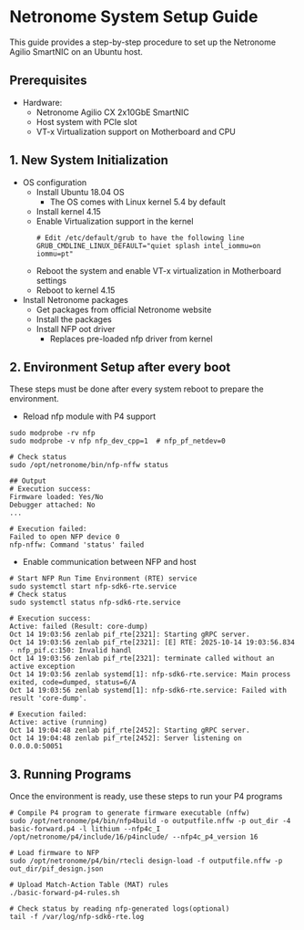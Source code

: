 # Netronome System Setup Guide

This guide provides a step-by-step procedure to set up the Netronome Agilio SmartNIC on an Ubuntu host.

## Prerequisites
- Hardware:
	- Netronome Agilio CX 2x10GbE SmartNIC
	- Host system with PCIe slot
	- VT-x Virtualization support on Motherboard and CPU

## 1. New System Initialization
- OS configuration
	- Install Ubuntu 18.04 OS
		- The OS comes with Linux kernel 5.4 by default
	- Install kernel 4.15
	- Enable Virtualization support in the kernel
		```
		# Edit /etc/default/grub to have the following line
		GRUB_CMDLINE_LINUX_DEFAULT="quiet splash intel_iommu=on iommu=pt"
		```
	- Reboot the system and enable VT-x virtualization in Motherboard settings
	- Reboot to kernel 4.15
- Install Netronome packages
	- Get packages from official Netronome website
	- Install the packages
	- Install NFP oot driver
		- Replaces pre-loaded nfp driver from kernel

## 2. Environment Setup after every boot
These steps must be done after every system reboot to prepare the environment.
- Reload nfp module with P4 support
```
sudo modprobe -rv nfp
sudo modprobe -v nfp nfp_dev_cpp=1  # nfp_pf_netdev=0

# Check status
sudo /opt/netronome/bin/nfp-nffw status

## Output
# Execution success:
Firmware loaded: Yes/No
Debugger attached: No
...

# Execution failed:
Failed to open NFP device 0
nfp-nffw: Command 'status' failed
```
- Enable communication between NFP and host 
```
# Start NFP Run Time Environment (RTE) service
sudo systemctl start nfp-sdk6-rte.service
# Check status
sudo systemctl status nfp-sdk6-rte.service
```
```
# Execution success:
Active: failed (Result: core-dump)
Oct 14 19:03:56 zenlab pif_rte[2321]: Starting gRPC server.
Oct 14 19:03:56 zenlab pif_rte[2321]: [E] RTE: 2025-10-14 19:03:56.834 - nfp_pif.c:150: Invalid handl
Oct 14 19:03:56 zenlab pif_rte[2321]: terminate called without an active exception
Oct 14 19:03:56 zenlab systemd[1]: nfp-sdk6-rte.service: Main process exited, code=dumped, status=6/A
Oct 14 19:03:56 zenlab systemd[1]: nfp-sdk6-rte.service: Failed with result 'core-dump'.

# Execution failed:
Active: active (running)
Oct 14 19:04:48 zenlab pif_rte[2452]: Starting gRPC server.
Oct 14 19:04:48 zenlab pif_rte[2452]: Server listening on 0.0.0.0:50051
```

## 3. Running Programs
Once the environment is ready, use these steps to run your P4 programs
```
# Compile P4 program to generate firmware executable (nffw)
sudo /opt/netronome/p4/bin/nfp4build -o outputfile.nffw -p out_dir -4 basic-forward.p4 -l lithium --nfp4c_I /opt/netronome/p4/include/16/p4include/ --nfp4c_p4_version 16

# Load firmware to NFP
sudo /opt/netronome/p4/bin/rtecli design-load -f outputfile.nffw -p out_dir/pif_design.json

# Upload Match-Action Table (MAT) rules
./basic-forward-p4-rules.sh

# Check status by reading nfp-generated logs(optional)
tail -f /var/log/nfp-sdk6-rte.log
```

